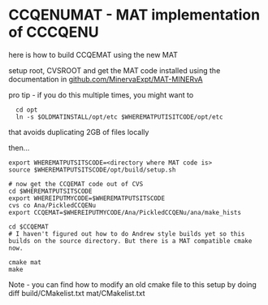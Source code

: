 # CCQENUMAT - MAT implementation of CCCQENU

here is how to build CCQEMAT using the new MAT

setup root, CVSROOT and get the MAT code installed using the documentation in [github.com/MinervaExpt/MAT-MINERvA](https://github.com/MinervaExpt/MAT-MINERvA)

pro tip - if you do this multiple times, you might want to 
```
  cd opt
  ln -s $OLDMATINSTALL/opt/etc $WHEREMATPUTISITCODE/opt/etc 
  ```
that avoids duplicating 2GB of files locally

then... 

```
export WHEREMATPUTSITSCODE=<directory where MAT code is> 
source $WHEREMATPUTSITSCODE/opt/build/setup.sh

# now get the CCQEMAT code out of CVS
cd $WHEREMATPUTSITSCODE
export WHEREIPUTMYCODE=$WHEREMATPUTSITSCODE
cvs co Ana/PickledCCQENu
export CCQEMAT=$WHEREIPUTMYCODE/Ana/PickledCCQENu/ana/make_hists

cd $CCQEMAT
# I haven't figured out how to do Andrew style builds yet so this builds on the source directory. But there is a MAT compatible cmake now.  

cmake mat  
make
```

Note -  you can find how to modify an old cmake file to this setup by doing  diff build/CMakelist.txt mat/CMakelist.txt

